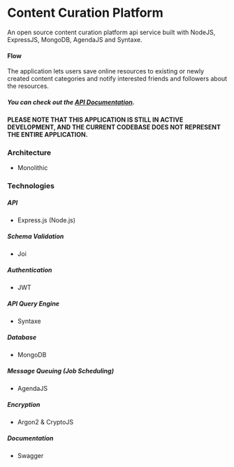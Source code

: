 # Content Curation Platform

An open source content curation platform api service built with NodeJS, ExpressJS, MongoDB, AgendaJS and Syntaxe.

#### Flow

The application lets users save online resources to existing or newly created content categories and notify interested friends and followers about the resources.





##### You can check out the [API Documentation](https://curator-nodejs.onrender.com/swagger).





#### __PLEASE NOTE THAT THIS APPLICATION IS STILL IN ACTIVE DEVELOPMENT, AND THE CURRENT CODEBASE DOES NOT REPRESENT THE ENTIRE APPLICATION.__





### Architecture

- Monolithic

### Technologies

##### API

- Express.js (Node.js)

##### Schema Validation

- Joi

##### Authentication

- JWT

##### API Query Engine

- Syntaxe

##### Database

- MongoDB

##### Message Queuing (Job Scheduling)

- AgendaJS

##### Encryption

- Argon2 & CryptoJS

##### Documentation

- Swagger
